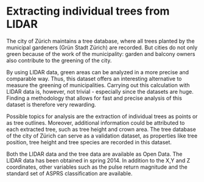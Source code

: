 # Extracting individual trees from LIDAR

The city of Zürich maintains a tree database, where  all trees planted by the municipal gardeners (Grün Stadt Zürich) are recorded. But cities do not only green because of the work of the municipality: garden and balcony owners also contribute to the greening of the city. 

By using LIDAR data, green areas can be analyzed in a more precise and comparable way. Thus, this dataset offers an interesting alternative to measure the greening of municipalities. Carrying out this calculation with LIDAR data is, however, not trivial - especially since the datasets are huge. Finding a methodology that allows for fast and precise analysis of this dataset is therefore very  rewarding. 

Possible topics for analysis are the extraction of individual trees as points or as tree outlines. Moreover, additional information could be attributed to each extracted tree, such as tree height and crown area. The tree database of the city of Zürich can serve as a validation dataset, as properties like tree position, tree height and tree species are recorded in this dataset. 

Both the LIDAR data and the tree data are available as Open Data. The LIDAR data has been obtained in spring 2014. In addition to the X,Y and Z coordinates, other variables such as the pulse return magnitude and the standard set of ASPRS classification are available. 

